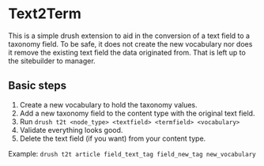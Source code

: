 # Text2Term

This is a simple drush extension to aid in the conversion of a text field to a taxonomy field. To be safe, it does not create the new vocabulary nor does it remove the existing text field the data originated from. That is left up to the sitebuilder to manager.

## Basic steps

1. Create a new vocabulary to hold the taxonomy values.
2. Add a new taxonomy field to the content type with the original text field.
2. Run `drush t2t <node_type> <textfield> <termfield> <vocabulary>`
4. Validate everything looks good.
5. Delete the text field (if you want) from your content type.

Example: 
`drush t2t article field_text_tag field_new_tag new_vocabulary`

